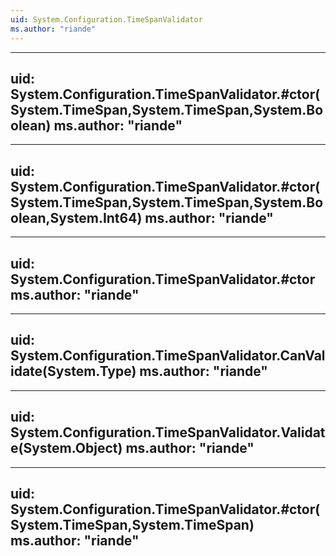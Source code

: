 ```yaml
---
uid: System.Configuration.TimeSpanValidator
ms.author: "riande"
---
```


---
uid: System.Configuration.TimeSpanValidator.#ctor(System.TimeSpan,System.TimeSpan,System.Boolean)
ms.author: "riande"
---

---
uid: System.Configuration.TimeSpanValidator.#ctor(System.TimeSpan,System.TimeSpan,System.Boolean,System.Int64)
ms.author: "riande"
---

---
uid: System.Configuration.TimeSpanValidator.#ctor
ms.author: "riande"
---

---
uid: System.Configuration.TimeSpanValidator.CanValidate(System.Type)
ms.author: "riande"
---

---
uid: System.Configuration.TimeSpanValidator.Validate(System.Object)
ms.author: "riande"
---

---
uid: System.Configuration.TimeSpanValidator.#ctor(System.TimeSpan,System.TimeSpan)
ms.author: "riande"
---
